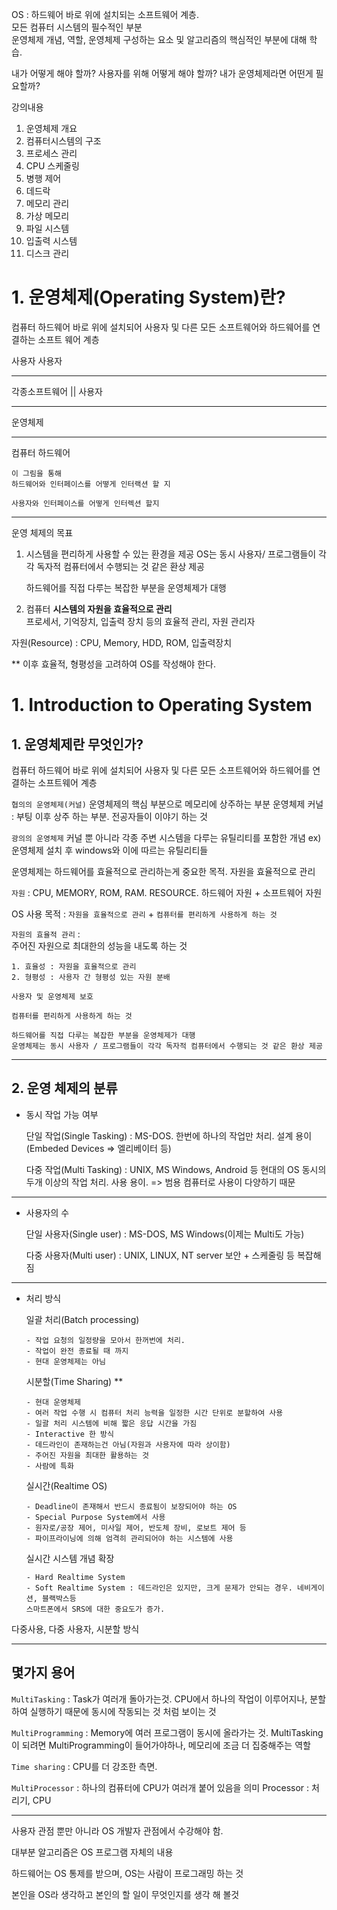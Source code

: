 OS : 하드웨어 바로 위에 설치되는 소프트웨어 계층.  
모든 컴퓨터 시스템의 필수적인 부분  
운영체제 개념, 역할, 운영체제 구성하는 요소 및 알고리즘의 핵심적인 부분에 대해 학습.  

내가 어떻게 해야 할까? 사용자를 위해 어떻게 해야 할까? 내가 운영체제라면 어떤게 필요할까?

강의내용
1.  운영체제 개요
2.  컴퓨터시스템의 구조
3.  프로세스 관리
4.  CPU 스케줄링
5.  병행 제어
6.  데드락
7.  메모리 관리
8.  가상 메모리
9.  파일 시스템
10. 입출력 시스템
11. 디스크 관리

# 1. 운영체제(Operating System)란?
컴퓨터 하드웨어 바로 위에 설치되어 사용자 및 다른 모든 소프트웨어와 하드웨어를 연결하는 소프트 웨어 계층

사용자  사용자  
***
각종소프트웨어 || 사용자
***
운영체제
***
컴퓨터 하드웨어

    이 그림을 통해
    하드웨어와 인터페이스를 어떻게 인터랙션 할 지

    사용자와 인터페이스를 어떻게 인터렉션 할지

***
운영 체제의 목표
1. 시스템을 편리하게 사용할 수 있는 환경을 제공
    OS는 동시 사용자/ 프로그램들이 각각 독자적 컴퓨터에서 수행되는 것 같은 환상 제공

    하드웨어를 직접 다루는 복잡한 부분을 운영체제가 대행

2. 컴퓨터 **시스템의 자원을 효율적으로 관리**  
프로세서, 기억장치, 입출력 장치 등의 효율적 관리, 자원 관리자

자원(Resource) : CPU, Memory, HDD, ROM, 입출력장치

** 이후 효율적, 형평성을 고려하여 OS를 작성해야 한다.

# 1. Introduction to Operating System
## 1. 운영체제란 무엇인가?
컴퓨터 하드웨어 바로 위에 설치되어 사용자 및 다른 모든 소프트웨어와 하드웨어를 연결하는 소프트웨어 계층

`협의의 운영체제(커널)`
    운영체제의 핵심 부분으로 메모리에 상주하는 부분
    운영체제 커널 : 부팅 이후 상주 하는 부분.
    전공자들이 이야기 하는 것

`광의의 운영체제`
    커널 뿐 아니라 각종 주변 시스템을 다루는 유틸리티를 포함한 개념
    ex) 운영체제 설치 후 windows와 이에 따르는 유틸리티들

운영체제는 하드웨어를 효율적으로 관리하는게 중요한 목적. 자원을 효율적으로 관리

`자원` : CPU, MEMORY, ROM, RAM. RESOURCE. 하드웨어 자원 + 소프트웨어 자원

OS 사용 목적 : `자원을 효율적으로 관리` + `컴퓨터를 편리하게 사용하게 하는 것`

`자원의 효율적 관리` :   
주어진 자원으로 최대한의 성능을 내도록 하는 것

    1. 효율성 : 자원을 효율적으로 관리
    2. 형평성 : 사용자 간 형평성 있는 자원 분배

`사용자 및 운영체제 보호`

`컴퓨터를 편리하게 사용하게 하는 것`

    하드웨어를 직접 다루는 복잡한 부분을 운영체제가 대행
    운영체제는 동시 사용자 / 프로그램들이 각각 독자적 컴퓨터에서 수행되는 것 같은 환상 제공
***
## 2. 운영 체제의 분류
*   동시 작업 가능 여부

    단일 작업(Single Tasking) : MS-DOS. 한번에 하나의 작업만 처리. 설계 용이 (Embeded Devices => 엘리베이터 등)

    다중 작업(Multi Tasking) : UNIX, MS Windows, Android 등 현대의 OS
    동시의 두개 이상의 작업 처리. 사용 용이. => 범용 컴퓨터로 사용이 다양하기 때문
***
*   사용자의 수

    단일 사용자(Single user) : MS-DOS, MS Windows(이제는 Multi도 가능)

    다중 사용자(Multi user) : UNIX, LINUX, NT server
    보안 + 스케줄링 등 복잡해짐
***
*   처리 방식

    일괄 처리(Batch processing)  

        - 작업 요청의 일정량을 모아서 한꺼번에 처리.  
        - 작업이 완전 종료될 때 까지  
        - 현대 운영체제는 아님  

    시분할(Time Sharing) **

        - 현대 운영체제
        - 여러 작업 수행 시 컴퓨터 처리 능력을 일정한 시간 단위로 분할하여 사용
        - 일괄 처리 시스템에 비해 짧은 응답 시간을 가짐
        - Interactive 한 방식
        - 데드라인이 존재하는건 아님(자원과 사용자에 따라 상이함)
        - 주어진 자원을 최대한 활용하는 것
        - 사람에 특화  

    실시간(Realtime OS)  

        - Deadline이 존재해서 반드시 종료됨이 보장되어야 하는 OS
        - Special Purpose System에서 사용
        - 원자로/공장 제어, 미사일 제어, 반도체 장비, 로보트 제어 등
        - 파이프라이닝에 의해 엄격히 관리되어야 하는 시스템에 사용

    실시간 시스템 개념 확장

        - Hard Realtime System
        - Soft Realtime System : 데드라인은 있지만, 크게 문제가 안되는 경우. 네비게이션, 블랙박스등
        스마트폰에서 SRS에 대한 중요도가 증가.


다중사용, 다중 사용자, 시분할 방식
***
## 몇가지 용어
`MultiTasking` : Task가 여러개 돌아가는것. CPU에서 하나의 작업이 이루어지나, 분할하여 실행하기 때문에 동시에 작동되는 것 처럼 보이는 것  

`MultiProgramming` : Memory에 여러 프로그램이 동시에 올라가는 것. MultiTasking이 되려면 MultiProgramming이 들어가야하나, 메모리에 조금 더 집중해주는 역할  

`Time sharing` : CPU를 더 강조한 측면.  

`MultiProcessor`  : 하나의 컴퓨터에 CPU가 여러개 붙어 있음을 의미
Processor : 처리기, CPU
***
사용자 관점 뿐만 아니라 OS 개발자 관점에서 수강해야 함.  

대부분 알고리즘은 OS 프로그램 자체의 내용  

하드웨어는 OS 통제를 받으며, OS는 사람이 프로그래밍 하는 것  

본인을 OS라 생각하고 본인의 할 일이 무엇인지를 생각 해 볼것
